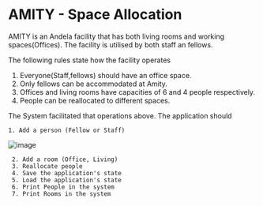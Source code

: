 # AMITY - Space Allocation

AMITY is an Andela facility that has both living rooms and working spaces(Offices). The
facility is utilised by both staff an fellows.

The following rules state how the facility operates

1. Everyone(Staff,fellows) should have an office space.
2. Only fellows can be accommodated at Amity.
3. Offices and living rooms have capacities  of 6 and 4 people respectively.
4. People can be reallocated to different spaces.

The System  facilitated that operations above.
The application should

 ```
 1. Add a person (Fellow or Staff)

```
![image](https://www.dropbox.com/s/6v86dilzee7a7n4/add_another_person.png?dl=1)
```
 2. Add a room (Office, Living)
 3. Reallocate people
 4. Save the application's state
 5. Load the application's state
 6. Print People in the system
 7. Print Rooms in the system

 ```